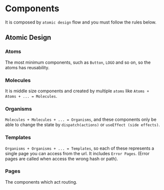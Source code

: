# Components

It is composed by `atomic design` flow and you must follow the rules below.  

## Atomic Design

### Atoms

The most minimum components, such as `Button`, `LOGO` and so on, so the atoms has reusability.

### Molecules

It is middle size components and created by multiple `atoms` like `Atoms + Atoms + ... = Molecules`.

### Organisms

`Molecules + Molecules + ... = Organisms`, and these components only be able to change the state by `dispatch(actions)` or `useEffect (side effects)`.

### Templates

`Organisms + Organisms + ... = Templates`, so each of these represents a single page you can access from the url. It includes `Error Pages`. (Error pages are called when access the wrong hash or path).

### Pages

The components which act routing.